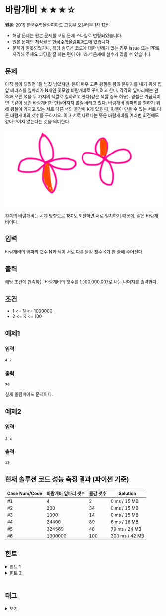 # 바람개비 ★★★☆

**원본**: 2019 한국수학올림피아드 고등부 오일러부 1차 12번

* 해당 문제는 원본 문제를 코딩 문제 스타일로 변형되었습니다.
* 원본 문제의 저작권은 [한국수학올림피아드](https://www.kmo.or.kr/kmo/sub07.html)에 있습니다.
* 문제가 잘못되었거나, 해당 솔루션 코드에 대한 반례가 있는 경우 issue 또는 PR로 저격해 주세요 코딩을 잘 하는 편이 아니라서 문제에 실수가 많을 수 있습니다.

## 문제
아직 봄이 되려면 1달 남짓 남았지만, 봄이 매우 고픈 윙첼은 봄의 분위기를 내기 위해 집앞 테라스를 잎파리가 N개인 꽃모양 바람개비로 꾸미려고 한다. 각각의 잎파리에는 왼쪽과 오른 쪽을 두 가지의 색깔로 칠하려고 한다(같은 색깔 중복 허용). 윙첼은 가급적이면 똑같이 생긴 바람개비가 만들어지지 않길 바라고 있다. 바람개비 잎파리를 칠하기 위해 윙첼이 가지고 있는 서로 다른 색의 물감이 K개 있을 때, 윙첼이 만들 수 있는 서로 다른 바람개비의 갯수를 구하시오. 이때 서로 다르다는 뜻은 바람개비를 여러번 회전해도 같아보이지 않는다는 것을 의미한다.

![ex](ex.png)

왼쪽의 바람개비는 시계 방향으로 180도 회전하면 서로 일치하기 때문에, 같은 바람개비이다.

## 입력
바람개비의 잎파리 갯수 N과 색이 서로 다른 물감 갯수 K가 한 줄에 주어진다.

## 출력
해당 조건에 만족하는 바람개비의 갯수를 1,000,000,007로 나눈 나머지를 출력한다.

## 조건
* 1 <= N <= 1000000
* 2 <= K <= 100

## 예제1
### 입력
```
4 2
```
### 출력
```
70
```
실제 올림피아드 문제이다.

## 예제2
### 입력
```
3 2
```
### 출력
```
12
```

## 현재 솔루션 코드 성능 측정 결과 (파이썬 기준)

|Case Num/Code|바람개비 잎파리 갯수|물감 갯수|Solution|
|---|---|---|---|
|#1|4|2|0 ms / 15 MB|
|#2|200|34|0 ms / 15 MB|
|#3|1000|14|0 ms / 15 MB|
|#4|24400|89|6 ms / 16 MB|
|#5|324569|48|79 ms / 24 MB|
|#6|1000000|100|300 ms / 42 MB|

## 힌트
<details>
<summary>힌트 1</summary>
<ul>
    <li>꽃잎들을 전부 뜯어서 한 줄에 나열해보고 하나씩 한방향으로 돌려보자</li>
</ul>
</details>

<details>
<summary>힌트 2</summary>
<ul>
    <li>똑같은 바람개비가 "연속"으로 중복되는 경우는 어느 경우일까?</li>
</ul>
</details>

<br >

## 태그
<details>
<summary>보기</summary>
<ul>
    <li>정수론</li>
    <li>조합론</li>
    <li>분할 정복을 이용한 거듭제곱</li>
    <li>에라토스테네스의 체</li>
    <li>분할 정복</li>
</ul>
</details>